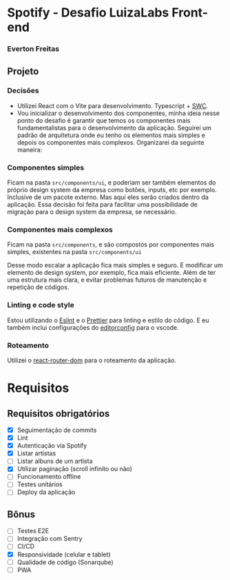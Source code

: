 # Spotify - Desafio LuizaLabs Front-end

### Everton Freitas

## Projeto

### Decisões

- Utilizei React com o Vite para desenvolvimento. Typescript + [SWC](https://swc.rs/).
- Vou inicializar o desenvolvimento dos componentes, minha ideia nesse ponto do desafio é garantir que temos os componentes mais fundamentalistas para o desenvolvimento da aplicação. Seguirei um padrão de arquitetura onde eu tenho os elementos mais simples e depois os componentes mais complexos.
  Organizarei da seguinte maneira:

### Componentes simples

Ficam na pasta `src/components/ui`, e poderiam ser também elementos do próprio design system da empresa como botões, inputs, etc por exemplo. Inclusive de um pacote externo. Mas aqui eles serão criados dentro da aplicação. Essa decisão foi feita para facilitar uma possibilidade de migração para o design system da empresa, se necessário.

### Componentes mais complexos

Ficam na pasta `src/components`, e são compostos por componentes mais simples, existentes na pasta `src/components/ui`

Desse modo escalar a aplicação fica mais simples e seguro. E modificar um elemento de design system, por exemplo, fica mais eficiente. Além de ter uma estrutura mais clara, e evitar problemas futuros de manutenção e repetição de códigos.

### Linting e code style

Estou utilizando o [Eslint](https://eslint.org/) e o
[Prettier](https://prettier.io/) para linting e estilo do código.
E eu também inclui configurações do [editorconfig](https://editorconfig.org/) para o vscode.

### Roteamento
Utilizei o [react-router-dom](https://reactrouter.com/) para o roteamento da aplicação.

# Requisitos

## Requisitos obrigatórios

- [x] Seguimentação de commits
- [x] Lint
- [x] Autenticação via Spotify
- [x] Listar artistas
- [ ] Listar albuns de um artista
- [x] Utilizar paginação (scroll infinito ou não)
- [ ] Funcionamento offline
- [ ] Testes unitários
- [ ] Deploy da aplicação

## Bônus

- [ ] Testes E2E
- [ ] Integração com Sentry
- [ ] CI/CD
- [x] Responsividade (celular e tablet)
- [ ] Qualidade de código (Sonarqube)
- [ ] PWA
